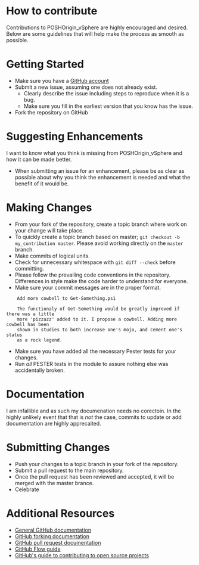 # How to contribute
Contributions to POSHOrigin_vSphere are highly encouraged and desired. Below are some guidelines that will help make the process as smooth as possible.

# Getting Started
* Make sure you have a [GitHub account](https://github.com/signup/free)
* Submit a new issue, assuming one does not already exist.
  * Clearly describe the issue including steps to reproduce when it is a bug.
  * Make sure you fill in the earliest version that you know has the issue.
* Fork the repository on GitHub

# Suggesting Enhancements
I want to know what you think is missing from POSHOrigin_vSphere and how it can be made better.
* When submitting an issue for an enhancement, please be as clear as possible about why you think the enhancement is needed and what the benefit of it would be.

# Making Changes
* From your fork of the repository, create a topic branch where work on your change will take place.
* To quickly create a topic branch based on master; `git checkout -b my_contribution master`. Please avoid working directly on the `master` branch.
* Make commits of logical units.
* Check for unnecessary whitespace with `git diff --check` before committing.
* Please follow the prevailing code conventions in the repository. Differences in style make the code harder to understand for everyone.
* Make sure your commit messages are in the proper format.
````
    Add more cowbell to Get-Something.ps1

    The functionaly of Get-Something would be greatly improved if there was a little
    more 'pizzazz' added to it. I propose a cowbell. Adding more cowbell has been
    shown in studies to both increase one's mojo, and cement one's status
    as a rock legend.
````

* Make sure you have added all the necessary Pester tests for your changes.
* Run _all_ PESTER tests in the module to assure nothing else was accidentally broken.

# Documentation
I am infallible and as such my documenation needs no corectoin. In the highly
unlikely event that that is _not_ the case, commits to update or add documentation
are highly apprecaited.

# Submitting Changes
* Push your changes to a topic branch in your fork of the repository.
* Submit a pull request to the main repository.
* Once the pull request has been reviewed and accepted, it will be merged with the master brance.
* Celebrate

# Additional Resources
* [General GitHub documentation](https://help.github.com/)
* [GitHub forking documentation](https://guides.github.com/activities/forking/)
* [GitHub pull request documentation](https://help.github.com/send-pull-requests/)
* [GitHub Flow guide](https://guides.github.com/introduction/flow/)
* [GitHub's guide to contributing to open source projects](https://guides.github.com/activities/contributing-to-open-source/)